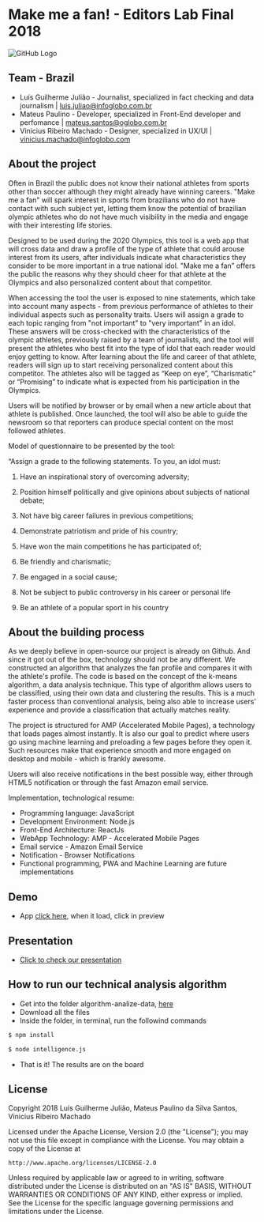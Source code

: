# Make me a fan! - Editors Lab Final 2018

![GitHub Logo](https://www.imageupload.co.uk/images/2018/05/31/raphaela.gif)
<!-- ![alt text](http://infograficos-estaticos.s3.amazonaws.com/assets-hackathon-globo/banner.jpg) -->

## Team - Brazil
* Luís Guilherme Julião - Journalist, specialized in fact checking and data journalism | luis.juliao@infoglobo.com.br
* Mateus Paulino - Developer, specialized in Front-End developer and perfomance | mateus.santos@oglobo.com.br
* Vinicius Ribeiro Machado - Designer, specialized in UX/UI | vinicius.machado@infoglobo.com

## About the project
Often in Brazil the public does not know their national athletes from sports other than soccer although they might already have winning careers. "Make me a fan" will spark interest in sports from brazilians who do not have contact with such subject yet, letting them know the potential of brazilian olympic athletes who do not have much visibility in the media and engage with their interesting life stories. 

Designed to be used during the 2020 Olympics,  this tool is a web app that will cross data and draw a profile of the type of athlete that could arouse interest from its users, after individuals indicate what characteristics they consider to be more important in a true national idol. "Make me a fan” offers the public the reasons why they should cheer for that athlete at the Olympics and also personalized content about that competitor. 

When accessing the tool the user is exposed to nine statements, which take into account many aspects - from previous performance of athletes to their individual aspects such as personality traits. Users will assign a grade to each topic ranging from "not important" to "very important" in an idol. These answers will be cross-checked with the characteristics of the olympic athletes, previously raised by a team of journalists, and the tool will present the athletes who best fit into the type of idol that each reader would enjoy getting to know. After learning about the life and career of that athlete, readers will sign up to start receiving personalized content about this competitor. The athletes also will be tagged as “Keep on eye”, “Charismatic” or “Promising” to indicate what is expected from his participation in the Olympics. 

Users will be notified by browser or by email when a new article about that athlete is published. Once launched, the tool will also be able to guide the newsroom so that reporters can produce special content on the most followed athletes.

Model of questionnaire to be presented by the tool:

“Assign a grade to the following statements. To you, an idol must:

1) Have an inspirational story of overcoming adversity;

2) Position himself politically and give opinions about subjects of national debate;

3) Not have big career failures in previous competitions;

4) Demonstrate patriotism and pride of his country;

5) Have won the main competitions he has participated of;

6) Be friendly and charismatic;

7) Be engaged in a social cause;

8) Not be subject to public controversy in his career or personal life

9) Be an athlete of a popular sport in his country


## About the building process
As we deeply believe in open-source our project is already on Github. And since it got out of the box, technology should not be any different. We constructed an algorithm that analyzes the fan profile and compares it with the athlete's profile. The code is based on the concept of the k-means algorithm, a data analysis technique. This type of algorithm allows users to be classified, using their own data and clustering the results. This is a much faster process than conventional analysis, being also able to increase users' experience and provide a classification that actually matches reality.

The project is structured for AMP (Accelerated Mobile Pages), a technology that loads pages almost instantly. It is also our goal to predict where users go using machine learning and preloading a few pages before they open it. Such resources make that experience smooth and more engaged on desktop and mobile - which is frankly awesome.

Users will also receive notifications in the best possible way, either through HTML5 notification or through the fast Amazon email service.

Implementation, technological resume:

- Programming language: JavaScript
- Development Environment: Node.js
- Front-End Architecture: ReactJs
- WebApp Technology: AMP - Accelerated Mobile Pages
- Email service - Amazon Email Service
- Notification - Browser Notifications
- Functional programming, PWA and Machine Learning are future implementations
 
## Demo
- App [click here](https://marvelapp.com/3h587b6/screen/43604671), when it load, click in preview

## Presentation
- [Click to check our presentation](https://marvelapp.com/3h587b6/screen/43604671)

## How to run our technical analysis algorithm
- Get into the folder algorithm-analize-data, [here](algorithm-analize-data)
- Download all the files
- Inside the folder, in terminal, run the followind commands
```sh
$ npm install
```
```sh
$ node intelligence.js
```
- That is it! The results are on the board
 
## License

Copyright 2018 Luís Guilherme Julião, Mateus Paulino da Silva Santos, Vinicius Ribeiro Machado

Licensed under the Apache License, Version 2.0 (the "License");
you may not use this file except in compliance with the License.
You may obtain a copy of the License at

    http://www.apache.org/licenses/LICENSE-2.0

Unless required by applicable law or agreed to in writing, software
distributed under the License is distributed on an "AS IS" BASIS,
WITHOUT WARRANTIES OR CONDITIONS OF ANY KIND, either express or implied.
See the License for the specific language governing permissions and
limitations under the License.
